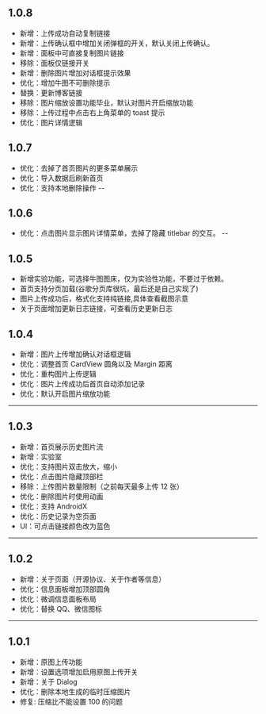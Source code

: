 ## 1.0.8
- 新增：上传成功自动复制链接
- 新增：上传确认框中增加关闭弹框的开关，默认关闭上传确认。
- 新增：面板中可直接复制图片链接
- 移除：面板仅链接开关
- 新增：删除图片增加对话框提示效果
- 优化：增加牛图不可删除提示
- 替换：更新博客链接
- 移除：图片缩放设置功能毕业，默认对图片开启缩放功能
- 移除：上传过程中点击右上角菜单的 toast 提示
- 优化：图片详情逻辑

## 1.0.7
- 优化：去掉了首页图片的更多菜单展示
- 优化：导入数据后刷新首页
- 优化：支持本地删除操作
--

## 1.0.6
- 优化：点击图片显示图片详情菜单，去掉了隐藏 titlebar 的交互。
--

## 1.0.5
- 新增实验功能，可选择牛图图床，仅为实验性功能，不要过于依赖。
- 首页支持分页加载(谷歌分页库很坑，最后还是自己实现了)
- 图片上传成功后，格式化支持纯链接,具体查看截图示意
- 关于页面增加更新日志链接，可查看历史更新日志

## 1.0.4
- 新增：图片上传增加确认对话框逻辑
- 优化：调整首页 CardView 圆角以及 Margin 距离
- 优化：重构图片上传逻辑
- 优化：图片上传成功后首页自动添加记录
- 优化：默认开启图片缩放功能
---

## 1.0.3
- 新增：首页展示历史图片流
- 新增：实验室
- 优化：支持图片双击放大，缩小
- 优化：点击图片隐藏顶部栏
- 移除：上传图片数量限制（之前每天最多上传 12 张）
- 优化：删除图片时使用动画
- 优化：支持 AndroidX
- 优化：历史记录为空页面
- UI：可点击链接颜色改为蓝色
---

## 1.0.2
- 新增：关于页面（开源协议、关于作者等信息）
- 优化：信息面板增加顶部圆角
- 优化：微调信息面板布局
- 优化：替换 QQ、微信图标
---

## 1.0.1
- 新增：原图上传功能
- 新增：设置选项增加启用原图上传开关
- 新增：关于 Dialog
- 优化：删除本地生成的临时压缩图片
- 修复: 压缩比不能设置 100 的问题
